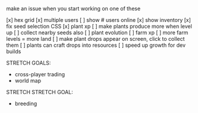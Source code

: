 make an issue when you start working on one of these

[x] hex grid
[x] multiple users
[ ] show # users online
[x] show inventory
[x] fix seed selection CSS
[x] plant xp
[ ] make plants produce more when level up
[ ] collect nearby seeds also
[ ] plant evolution
[ ] farm xp
[ ] more farm levels = more land
[ ] make plant drops appear on screen, click to collect them
[ ] plants can craft drops into resources
[ ] speed up growth for dev builds


STRETCH GOALS:
- cross-player trading
- world map

STRETCH STRETCH GOAL:
- breeding
